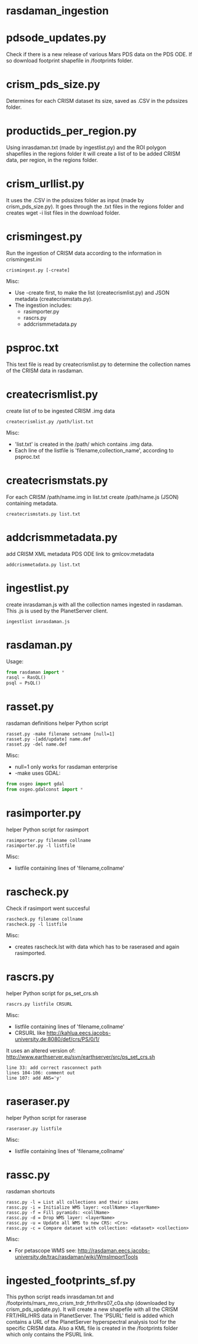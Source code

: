 rasdaman_ingestion
==================

# pdsode_updates.py
Check if there is a new release of various Mars PDS data on the PDS ODE. If so download footprint shapefile in /footprints folder.

# crism_pds_size.py
Determines for each CRISM dataset its size, saved as .CSV in the pdssizes folder.

# productids_per_region.py
Using inrasdaman.txt (made by ingestlist.py) and the ROI polygon shapefiles in the regions folder it will create a list of to be added CRISM data, per region, in the regions folder.

# crism_urllist.py
It uses the .CSV in the pdssizes folder as input (made by crism_pds_size.py). It goes through the .txt files in the regions folder and creates wget -i list files in the download folder.

# crismingest.py
Run the ingestion of CRISM data according to the information in crismingest.ini

```
crismingest.py [-create]
```

Misc:
* Use -create first, to make the list (createcrismlist.py) and JSON metadata (createcrismstats.py).
* The ingestion includes:
  * rasimporter.py
  * rascrs.py
  * addcrismmetadata.py

# psproc.txt
This text file is read by createcrismlist.py to determine the collection names of the CRISM data in rasdaman.

# createcrismlist.py
create list of to be ingested CRISM .img data

```
createcrismlist.py /path/list.txt
```

Misc:
* 'list.txt' is created in the /path/ which contains .img data.
* Each line of the listfile is 'filename,collection_name', according to psproc.txt

# createcrismstats.py

For each CRISM /path/name.img in list.txt create /path/name.js (JSON) containing metadata.

```
createcrismstats.py list.txt
```

# addcrismmetadata.py
add CRISM XML metadata PDS ODE link to gmlcov:metadata

```
addcrismmetadata.py list.txt
```

# ingestlist.py
create inrasdaman.js with all the collection names ingested in rasdaman. This .js is used by the PlanetServer client.

```
ingestlist inrasdaman.js
```

# rasdaman.py
Usage:
```python
from rasdaman import *
rasql = RasQL()
psql = PsQL()
```

# rasset.py
rasdaman definitions helper Python script

```
rasset.py -make filename setname [null=1]
rasset.py -[add/update] name.def
rasset.py -del name.def
```

Misc:
* null=1 only works for rasdaman enterprise
* -make uses GDAL:

```python
from osgeo import gdal
from osgeo.gdalconst import *
```

# rasimporter.py
helper Python script for rasimport

```
rasimporter.py filename collname
rasimporter.py -l listfile
```
  
Misc:
* listfile containing lines of 'filename,collname'

# rascheck.py
Check if rasimport went succesful

```
rascheck.py filename collname
rascheck.py -l listfile
```
  
Misc:
* creates rascheck.lst with data which has to be raserased and again rasimported.
  
# rascrs.py
helper Python script for ps_set_crs.sh

```
rascrs.py listfile CRSURL
```

Misc:
* listfile containing lines of 'filename,collname'
* CRSURL like http://kahlua.eecs.jacobs-university.de:8080/def/crs/PS/0/1/
  
It uses an altered version of: http://www.earthserver.eu/svn/earthserver/src/ps_set_crs.sh
```
line 33: add correct rasconnect path
lines 104-106: comment out
line 107: add ANS='y'
```

# raseraser.py
helper Python script for raserase

```
raseraser.py listfile
```

Misc:
* listfile containing lines of 'filename,collname'
 
# rassc.py
rasdaman shortcuts

```
rassc.py -l = List all collections and their sizes
rassc.py -i = Initialize WMS layer: <collName> <layerName>
rassc.py -f = Fill pyramids: <collName>
rassc.py -d = Drop WMS layer: <layerName>
rassc.py -u = Update all WMS to new CRS: <Crs>
rassc.py -c = Compare dataset with collection: <dataset> <collection>
```

Misc:
* For petascope WMS see: http://rasdaman.eecs.jacobs-university.de/trac/rasdaman/wiki/WmsImportTools

# ingested_footprints_sf.py
This python script reads inrasdaman.txt and /footprints/mars_mro_crism_trdr_frthrlhrs07_c0a.shp (downloaded by crism_pds_update.py). It will create a new shapefile with all the CRISM FRT/HRL/HRS data in PlanetServer. The 'PSURL' field is added which contains a URL of the PlanetServer hyperspectral analysis tool for the specific CRISM data. Also a KML file is created in the /footprints folder which only contains the PSURL link.
